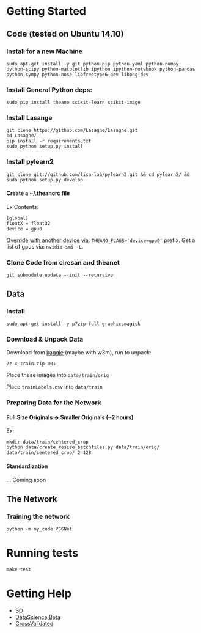 # Getting Started

## Code (tested on Ubuntu 14.10)

### Install for a new Machine

`sudo apt-get install -y git python-pip python-yaml python-numpy python-scipy python-matplotlib ipython ipython-notebook python-pandas python-sympy python-nose libfreetype6-dev libpng-dev`

### Install General Python deps:

`sudo pip install theano scikit-learn scikit-image`

### Install Lasange

```
git clone https://github.com/Lasagne/Lasagne.git
cd Lasagne/
pip install -r requirements.txt
sudo python setup.py install
```

### Install pylearn2

```
git clone git://github.com/lisa-lab/pylearn2.git && cd pylearn2/ && sudo python setup.py develop
```

#### Create a [~/.theanorc](http://deeplearning.net/software/theano/library/config.html) file

Ex Contents:

```
[global]
floatX = float32
device = gpu0

```

[Override with another device via](http://deeplearning.net/software/theano/library/config.html): `THEANO_FLAGS='device=gpu0'` prefix. Get a list of gpus via: `nvidia-smi -L`.

### Clone Code from ciresan and theanet

`git submodule update --init --recursive`

## Data

### Install

`sudo apt-get install -y p7zip-full graphicsmagick`

### Download & Unpack Data

Download from [kaggle](https://www.kaggle.com/c/diabetic-retinopathy-detection/data?trainLabels.csv.zip) (maybe with w3m), run to unpack:

`7z x train.zip.001`

Place these images into `data/train/orig`

Place `trainLabels.csv` into `data/train`

### Preparing Data for the Network

#### Full Size Originals -> Smaller Originals (~2 hours)

Ex:

```
mkdir data/train/centered_crop
python data/create_resize_batchfiles.py data/train/orig/ data/train/centered_crop/ 2 128
```

#### Standardization

... Coming soon

## The Network

### Training the network

`python -m my_code.VGGNet`

# Running tests

`make test`

# Getting Help

- [SO](http://stackoverflow.com/questions/tagged/neural-network)
- [DataScience Beta](http://datascience.stackexchange.com/questions/tagged/deep-learning)
- [CrossValidated](http://stats.stackexchange.com/questions/tagged/deep-learning)
